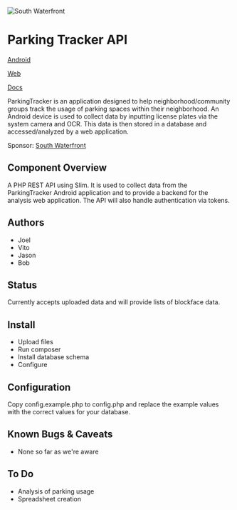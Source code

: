 ![South Waterfront](http://www.southwaterfront.com/images/swcr-logo.png)

# Parking Tracker API

[Android](https://github.com/WSUV-CS420-Team4/ParkingTracker)

[Web](https://github.com/WSUV-CS420-Team4/ParkingTrackerWeb)

[Docs](https://github.com/WSUV-CS420-Team4/ParkingTrackerDocs)

ParkingTracker is an application designed to help neighborhood/community groups track the usage of parking spaces
within their neighborhood. An Android device is used to collect data by inputting license plates via the system camera
and OCR. This data is then stored in a database and accessed/analyzed by a web application.

Sponsor: [South Waterfront](http://www.southwaterfront.com/)

## Component Overview

A PHP REST API using Slim. It is used to collect data from the ParkingTracker Android application and to provide
a backend for the analysis web application. The API will also handle authentication via tokens.

## Authors

- Joel
- Vito
- Jason
- Bob

## Status

Currently accepts uploaded data and will provide lists of blockface data.

## Install

- Upload files
- Run composer
- Install database schema
- Configure

## Configuration

Copy config.example.php to config.php and replace the example values with the correct values for your database.

## Known Bugs & Caveats

- None so far as we're aware

## To Do

- Analysis of parking usage
- Spreadsheet creation

